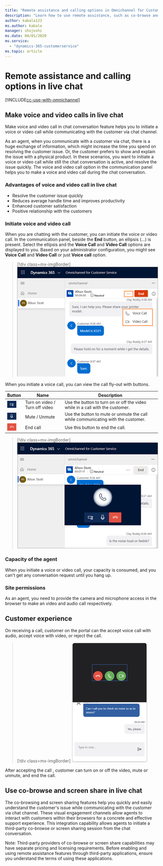 ```yaml
---
title: "Remote assistance and calling options in Omnichannel for Customer Service | MicrosoftDocs"
description: "Learn how to use remote assistance, such as co-browse and screen sharing, and elevating a chat conversation to voice and video call in Omnichannel for Customer Service."
author: kabala123
ms.author: kabala
manager: shujoshi
ms.date: 04/01/2020
ms.service: 
  - "dynamics-365-customerservice"
ms.topic: article
---
```


# Remote assistance and calling options in live chat

[!INCLUDE[cc-use-with-omnichannel](../../../includes/cc-use-with-omnichannel.md)]

## Make voice and video calls in live chat

Make voice and video call in chat conversation feature helps you to initiate a voice or video call while communicating with the customer via chat channel. 

As an agent, when you communicate with a customer via chat, there is a huge exchange of information, which might increase the time you spend on resolving the customer issue. Or, the customer prefers to show and explain the issue with a physical product​. In these scenarios, you want to initiate a voice or video call while still the chat conversation is active, and resolve the issue quickly. The voice and video call option in the communication panel helps you to make a voice and video call during the chat conversation.

### Advantages of voice and video call in live chat

- Resolve the customer issue quickly
- Reduces average handle time and improves productivity
- Enhanced customer satisfaction
- Positive relationship with the customers

### Initiate voice and video call

When you are chatting with the customer, you can initiate the voice or video call. In the communication panel, beside the **End** button, an ellipsis (...) is present. Select the ellipsis and the **Voice Call** and **Video Call** options are displayed to you. Based on your administrator configuration, you might see **Voice Call** and **Video Call** or just **Voice call** option.

> [!div class=mx-imgBorder]
> ![Voice and video call](../../media/chat-voice-video-call.png "Voice and video call")

When you initiate a voice call, you can view the call fly-out with buttons.

|Button | Name | Description |
|----------------------|-------------------------|-----------------------------|
|![Turn on or off video](../../media/turn-on-off-video.png "Turn on or off video")| Turn on video / Turn off video |  Use the button to turn on or off the video while in a call with the customer.|
|![Mute and unmute](../../media/mute-unmute.png "Mute and unmute")| Mute / Unmute | Use the button to mute or unmute the call while communicating with the customer. |
|![End call](../../media/end-call.png "End call")| End call | Use this button to end the call. |

> [!div class=mx-imgBorder]
> ![Chat to Voice Call](../../media/chat-voice-call.png "Chat to Voice Call")

### Capacity of the agent

When you initiate a voice or video call, your capacity is consumed, and you can't get any conversation request until you hang up.

### Site permissions

As an agent, you need to provide the camera and microphone access in the browser to make an video and audio call respectively.

## Customer experience

On receiving a call, customer on the portal can the accept voice call with audio, accept voice with video, or reject the call.

> [!div class=mx-imgBorder]
> ![Chat to Voice Call](../../media/call-accept.png "Chat to Voice Call")

After accepting the call , customer can turn on or off the video, mute or unmute, and end the call.

## Use co-browse and screen share in live chat

The co-browsing and screen sharing features help you quickly and easily understand the customer's issue while communicating with the customer via chat channel. These visual engagement channels allow agents to interact with customers within their browsers for a concrete and effective support experience. This integration capability allows agents to initiate a third-party co-browse or screen sharing session from the chat conversation. 

Note: Third-party providers of co-browse or screen share capabilities may have separate pricing and licensing requirements. Before enabling and using remote assistance features through third-party applications, ensure you understand the terms of using these applications. 
